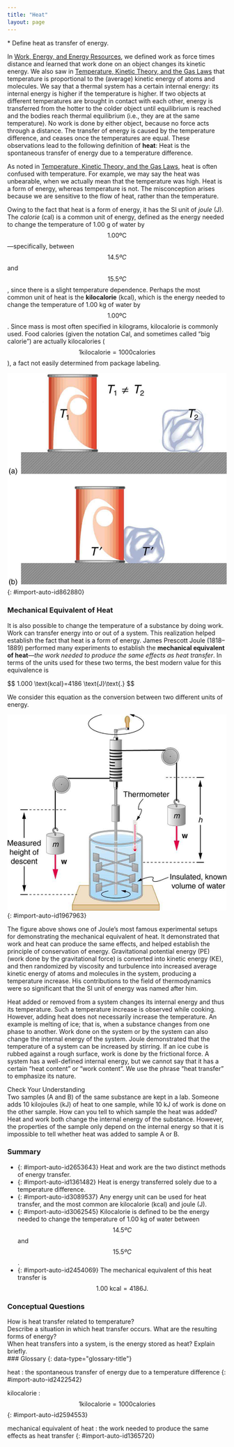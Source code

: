 ```yaml
---
title: "Heat"
layout: page
---
```



<div data-type="abstract" markdown="1">
* Define heat as transfer of energy.

</div>

In [Work, Energy, and Energy Resources](/m42145), we defined work as force times distance and learned that work done on an object changes its kinetic energy. We also saw in [Temperature, Kinetic Theory, and the Gas Laws](/m42213) that temperature is proportional to the (average) kinetic energy of atoms and molecules. We say that a thermal system has a certain internal energy: its internal energy is higher if the temperature is higher. If two objects at different temperatures are brought in contact with each other, energy is transferred from the hotter to the colder object until equilibrium is reached and the bodies reach thermal equilibrium (i.e., they are at the same temperature). No work is done by either object, because no force acts through a distance. The transfer of energy is caused by the temperature difference, and ceases once the temperatures are equal. These observations lead to the following definition of **heat**\: Heat is the spontaneous transfer of energy due to a temperature difference.

As noted in [Temperature, Kinetic Theory, and the Gas Laws](/m42213), heat is often confused with temperature. For example, we may say the heat was unbearable, when we actually mean that the temperature was high. Heat is a form of energy, whereas temperature is not. The misconception arises because we are sensitive to the flow of heat, rather than the temperature.

Owing to the fact that heat is a form of energy, it has the SI unit of *joule* (J). The *calorie* (cal) is a common unit of energy, defined as the energy needed to change the temperature of 1.00 g of water by  $$1.00\text{ºC} $$
 —specifically, between  $$ 14.5ºC $$
 and  $$ 15.5ºC $$
, since there is a slight temperature dependence. Perhaps the most common unit of heat is the **kilocalorie** (kcal), which is the energy needed to change the temperature of 1.00 kg of water by  $$1.00\text{ºC} $$
. Since mass is most often specified in kilograms, kilocalorie is commonly used. Food calories (given the notation Cal, and sometimes called “big calorie”) are actually kilocalories ( $$1 \text{kilocalorie} = 1000 \text{calories} $$
), a fact not easily determined from package labeling.

![In figure a there is a soft drink can and an ice cube placed on a surface at a distance from each other. The temperatures of the can and the ice cube are T one and T two, respectively, where T one is not equal to T two. In figure b, the soft drink can and the ice cube are placed in contact on the surface. The temperature of both is T prime. ](../resources/Figure_15_01_01a.jpg "In figure (a) the soft drink and the ice have different temperatures, T1 and T2, and are not in thermal equilibrium. In figure (b), when the soft drink and ice are allowed to interact, energy is transferred until they reach the same temperature T&#x2032;, achieving equilibrium. Heat transfer occurs due to the difference in temperatures. In fact, since the soft drink and ice are both in contact with the surrounding air and bench, the equilibrium temperature will be the same for both."){: #import-auto-id862880}

### Mechanical Equivalent of Heat

It is also possible to change the temperature of a substance by doing work. Work can transfer energy into or out of a system. This realization helped establish the fact that heat is a form of energy. James Prescott Joule (1818–1889) performed many experiments to establish the **mechanical equivalent of heat**—*the work needed to produce the same effects as heat transfer*. In terms of the units used for these two terms, the best modern value for this equivalence is

<div xmlns:fo="urn:oasis:names:tc:opendocument:xmlns:xsl-fo-compatible:1.0" data-type="equation" id="import-auto-id1738243" fo:color="#ff0000">
 $$ 1.000 \text{kcal}=4186 \text{J}\text{.} $$
</div>

We consider this equation as the conversion between two different units of energy.

 ![In the figure, there is a can of known volume full of water and fitted with a thermometer at the top. On both sides of the can two blocks of weight W each hang from cords. The cords pass over two pulleys and wind around a cylindrical roller. There is a handle attached with the roller to rotate it manually. Submerged in the water are some paddles attached to a vertical rod attached at the bottom of the roller. When the lever is rotated, the paddles move inside the water.](../resources/Figure_15_01_02a.jpg "Schematic depiction of Joule&#x2019;s experiment that established the equivalence of heat and work."){: #import-auto-id1967963}

The figure above shows one of Joule’s most famous experimental setups for demonstrating the mechanical equivalent of heat. It demonstrated that work and heat can produce the same effects, and helped establish the principle of conservation of energy. Gravitational potential energy (PE) (work done by the gravitational force) is converted into kinetic energy (KE), and then randomized by viscosity and turbulence into increased average kinetic energy of atoms and molecules in the system, producing a temperature increase. His contributions to the field of thermodynamics were so significant that the SI unit of energy was named after him.

Heat added or removed from a system changes its internal energy and thus its temperature. Such a temperature increase is observed while cooking. However, adding heat does not necessarily increase the temperature. An example is melting of ice; that is, when a substance changes from one phase to another. Work done on the system or by the system can also change the internal energy of the system. Joule demonstrated that the temperature of a system can be increased by stirring. If an ice cube is rubbed against a rough surface, work is done by the frictional force. A system has a well-defined internal energy, but we cannot say that it has a certain “heat content” or “work content”. We use the phrase “heat transfer” to emphasize its nature.

<div data-type="exercise" data-element-type="check-understanding" data-label="">
<div data-type="title">
Check Your Understanding
</div>
<div data-type="problem" markdown="1">
Two samples (A and B) of the same substance are kept in a lab. Someone adds 10 kilojoules (kJ) of heat to one sample, while 10 kJ of work is done on the other sample. How can you tell to which sample the heat was added?

</div>
<div data-type="solution" data-print-placement="here" markdown="1">
Heat and work both change the internal energy of the substance. However, the properties of the sample only depend on the internal energy so that it is impossible to tell whether heat was added to sample A or B.

</div>
</div>

### Summary

* {: #import-auto-id2653643} Heat and work are the two distinct methods of energy transfer.
* {: #import-auto-id1361482} Heat is energy transferred solely due to a temperature difference.
* {: #import-auto-id3089537} Any energy unit can be used for heat transfer, and the most common are kilocalorie (kcal) and joule (J).
* {: #import-auto-id3062545} Kilocalorie is defined to be the energy needed to change the temperature of 1.00 kg of water between
   $$ 14.5ºC $$ and
   $$ 15.5ºC $$
    .
* {: #import-auto-id2454069} The mechanical equivalent of this heat transfer is
   $$1.00\text{ kcal} = 4186 \text{J.} $$
### Conceptual Questions

<div data-type="exercise" data-element-type="conceptual-questions">
<div data-type="problem" markdown="1">
How is heat transfer related to temperature?

</div>
</div>

<div data-type="exercise" data-element-type="conceptual-questions">
<div data-type="problem" markdown="1">
Describe a situation in which heat transfer occurs. What are the resulting forms of energy?

</div>
</div>

<div data-type="exercise" data-element-type="conceptual-questions">
<div data-type="problem" markdown="1">
When heat transfers into a system, is the energy stored as heat? Explain briefly.

</div>
</div>

<div data-type="glossary" markdown="1">
### Glossary
{: data-type="glossary-title"}

heat
: the spontaneous transfer of energy due to a temperature difference
{: #import-auto-id2422542}

kilocalorie
:  $$ 1 \text{kilocalorie} = 1000 \text{calories} $$
{: #import-auto-id2594553}

mechanical equivalent of heat
: the work needed to produce the same effects as heat transfer
{: #import-auto-id1365720}

</div>
